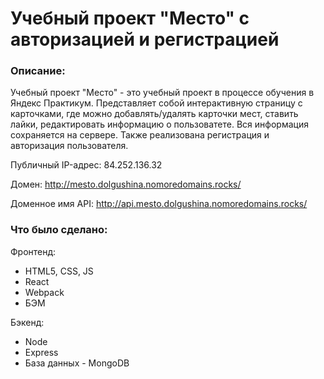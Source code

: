
# **Учебный проект "Место" с авторизацией и регистрацией**

### Описание:
Учебный проект "Место" - это учебный проект в процессе обучения в Яндекс Практикум. Представляет собой интерактивную страницу с карточками, где можно добавлять/удалять карточки мест, ставить лайки, редактировать информацию о пользоватете. Вся информация сохраняется на сервере. Также реализована регистрация и авторизация пользователя.
  
Публичный IP-адрес: 84.252.136.32

Домен: http://mesto.dolgushina.nomoredomains.rocks/

Доменное имя API: http://api.mesto.dolgushina.nomoredomains.rocks/

### Что было сделано:
Фронтенд:
* HTML5, CSS, JS
* React
* Webpack
* БЭМ

Бэкенд:
* Node
* Express
* База данных - MongoDB
